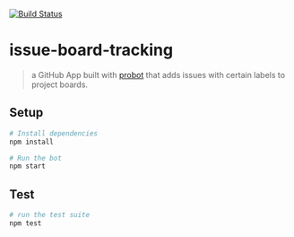 [![Build Status](https://img.shields.io/travis/codebytere/issue-board-tracking.svg)](https://travis-ci.org/codebytere/issue-board-tracking)

# issue-board-tracking

> a GitHub App built with [probot](https://github.com/probot/probot) that adds issues with certain labels to project boards.

## Setup

```sh
# Install dependencies
npm install

# Run the bot
npm start
```

## Test

```sh
# run the test suite
npm test
```
